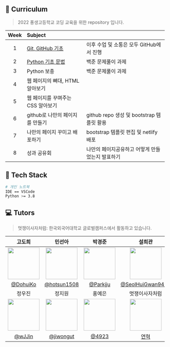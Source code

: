 ## :book: Curriculum

> 2022 풍생고등학교 코딩 교육을 위한 repository 입니다.

|Week|Subject||
|:---:|:---|:---|
|1|[Git, GitHub 기초](https://drive.google.com/file/d/1hKBfik2nzzVlNw4Tovsy1nXbtEfp1DHj/view?usp=sharing)|이후 수업 및 소통은 모두 GitHub에서 진행|
|2|[Python 기초 문법](https://github.com/hufslion10th/ps-high/blob/main/풍생고/풍생고_파이썬기초.pptx)|백준 문제풀이 과제|
|3|Python 보충|백준 문제풀이 과제|
|4|웹 페이지의 뼈대, HTML 알아보기||
|5|웹 페이지를 꾸며주는 CSS 알아보기 ||
|6|github로 나만의 페이지를 만들기|github repo 생성 및 bootstrap 템플릿 활용|
|7|나만의 페이지 꾸미고 배포하기|bootstrap 템플릿 편집 및 netlify 배포|
|8|성과 공유회|나만의 페이지공유하고 어떻게 만들었는지 발표하기|

## :nut_and_bolt: Tech Stack

```bash
# 개인 노트북
IDE == VSCode
Python >= 3.8
```


## :computer: Tutors

> 멋쟁이사자처럼: 한국외국어대학교 글로벌캠퍼스에서 활동하고 있습니다.

|고도희|민선아|박경준|설희관|
|:---:|:---:|:---:|:---:|
|<img src="https://avatars.githubusercontent.com/u/81297662?v=4" height=100/>|<img src="https://avatars.githubusercontent.com/u/60880176?v=4" height=100/>|<img src="https://avatars.githubusercontent.com/u/75518683?v=4" height=100/>|<img src="https://avatars.githubusercontent.com/u/67581495?v=4" height=100/>|
|[@DohuiKo](https://github.com/DohuiKo)|[@hotsun1508](https://github.com/hotsun1508)|[@Parkjju](https://github.com/Parkjju)|[@SeolHuiGwan9478](https://github.com/SeolHuiGwan9478)|
|정우진|정지원|홍예은|멋쟁이사자처럼|
|<img src="https://avatars.githubusercontent.com/u/81296203?v=4" height=100/>|<img src="https://avatars.githubusercontent.com/u/79279500?v=4" height=100/>|<img src="https://avatars.githubusercontent.com/u/60145951?v=4" height=100/>|<a href="https://github.com/hufslion10th"> <img src="https://user-images.githubusercontent.com/60145951/158914541-46bae0c2-28f7-46d7-80f4-6a7cb3e15579.png" height=100/> </a>
|[@wJJin](https://github.com/wJJin)|[@jiwongut](https://github.com/jiwongut)|[@4923](https://github.com/4923)|[연혁](https://www.notion.so/hufsglobal/HUFS-LIKELION-550e654a2c254ed1bf8aecb62d552a75)|
